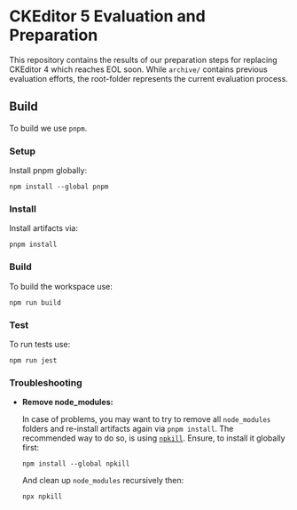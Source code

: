 # CKEditor 5 Evaluation and Preparation

This repository contains the results of our preparation steps for
replacing CKEditor 4 which reaches EOL soon. While `archive/` contains
previous evaluation efforts, the root-folder represents the current
evaluation process.

## Build

To build we use `pnpm`.

### Setup

Install pnpm globally:

```text
npm install --global pnpm
```

### Install

Install artifacts via:

```text
pnpm install
```

### Build

To build the workspace use:

```text
npm run build
```

### Test

To run tests use:

```text
npm run jest
```

### Troubleshooting

* **Remove node_modules:**

    In case of problems, you may want to try to remove all `node_modules`
    folders and re-install artifacts again via `pnpm install`. The recommended
    way to do so, is using [`npkill`](https://www.npmjs.com/package/npkill).
    Ensure, to install it globally first:

    ```text
    npm install --global npkill
    ```

    And clean up `node_modules` recursively then:

    ```text
    npx npkill
    ```

